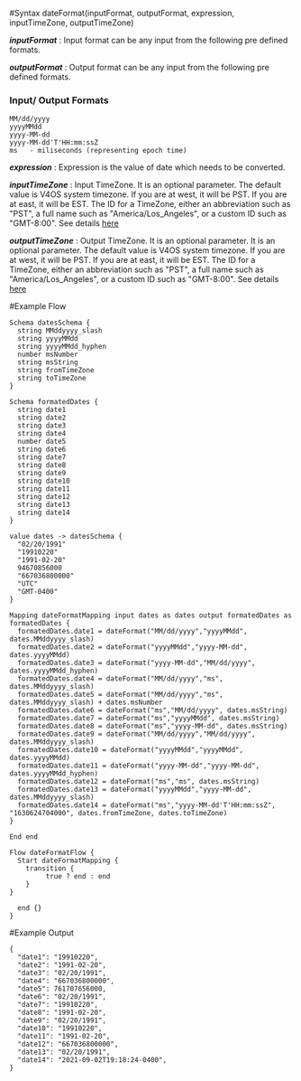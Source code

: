 #Syntax
    dateFormat(inputFormat, outputFormat, expression, inputTimeZone, outputTimeZone)

**_inputFormat_** : Input format can be any input from the following pre defined formats.
    
**_outputFormat_** : Output format can be any input from the following pre defined formats.

### Input/ Output Formats   
    MM/dd/yyyy
    yyyyMMdd
    yyyy-MM-dd
    yyyy-MM-dd'T'HH:mm:ssZ
    ms   - miliseconds (representing epoch time)

**_expression_** : Expression is the value of date which needs to be converted. 

**_inputTimeZone_** : Input TimeZone. It is an optional parameter. The default value is V4OS system timezone. If you are at west, it will be PST. If you are at east, it will be EST. The ID for a TimeZone, either an abbreviation such as "PST", a full name such as "America/Los_Angeles", or a custom ID such as "GMT-8:00". See details [here](https://docs.oracle.com/javase/7/docs/api/java/util/TimeZone.html#getTimeZone(java.lang.String))

**_outputTimeZone_** : Output TimeZone. It is an optional parameter.  It is an optional parameter. The default value is V4OS system timezone. If you are at west, it will be PST. If you are at east, it will be EST. The ID for a TimeZone, either an abbreviation such as "PST", a full name such as "America/Los_Angeles", or a custom ID such as "GMT-8:00". See details [here](https://docs.oracle.com/javase/7/docs/api/java/util/TimeZone.html#getTimeZone(java.lang.String))

#Example Flow

    Schema datesSchema {
      string MMddyyyy_slash
      string yyyyMMdd
      string yyyyMMdd_hyphen
      number msNumber
      string msString
      string fromTimeZone
      string toTimeZone
    }

    Schema formatedDates {
      string date1
      string date2
      string date3
      string date4
      number date5
      string date6
      string date7
      string date8
      string date9
      string date10
      string date11
      string date12
      string date13
      string date14
    }

    value dates -> datesSchema {
      "02/20/1991"
      "19910220"
      "1991-02-20"
      94670856000
      "667036800000"
      "UTC"
      "GMT-0400"
    }

    Mapping dateFormatMapping input dates as dates output formatedDates as formatedDates {	
      formatedDates.date1 = dateFormat("MM/dd/yyyy","yyyyMMdd", dates.MMddyyyy_slash)
      formatedDates.date2 = dateFormat("yyyyMMdd","yyyy-MM-dd", dates.yyyyMMdd)
      formatedDates.date3 = dateFormat("yyyy-MM-dd","MM/dd/yyyy", dates.yyyyMMdd_hyphen)
      formatedDates.date4 = dateFormat("MM/dd/yyyy","ms", dates.MMddyyyy_slash)
      formatedDates.date5 = dateFormat("MM/dd/yyyy","ms", dates.MMddyyyy_slash) + dates.msNumber
      formatedDates.date6 = dateFormat("ms","MM/dd/yyyy", dates.msString)
      formatedDates.date7 = dateFormat("ms","yyyyMMdd", dates.msString)
      formatedDates.date8 = dateFormat("ms","yyyy-MM-dd", dates.msString)
      formatedDates.date9 = dateFormat("MM/dd/yyyy","MM/dd/yyyy", dates.MMddyyyy_slash)
      formatedDates.date10 = dateFormat("yyyyMMdd","yyyyMMdd", dates.yyyyMMdd)
      formatedDates.date11 = dateFormat("yyyy-MM-dd","yyyy-MM-dd", dates.yyyyMMdd_hyphen)
      formatedDates.date12 = dateFormat("ms","ms", dates.msString)
      formatedDates.date13 = dateFormat("yyyyMMdd","yyyy-MM-dd", dates.MMddyyyy_slash)
      formatedDates.date14 = dateFormat("ms","yyyy-MM-dd'T'HH:mm:ssZ", "1630624704000", dates.fromTimeZone, dates.toTimeZone)
    }

    End end

    Flow dateFormatFlow {
      Start dateFormatMapping {
        transition {
             true ? end : end
        }
    }
    
      end {}
    }

#Example Output

    {
      "date1": "19910220",
      "date2": "1991-02-20",
      "date3": "02/20/1991",  
      "date4": "667036800000",
      "date5": 761707656000,
      "date6": "02/20/1991",
      "date7": "19910220",
      "date8": "1991-02-20",
      "date9": "02/20/1991",
      "date10": "19910220",
      "date11": "1991-02-20",
      "date12": "667036800000",
      "date13": "02/20/1991",
      "date14": "2021-09-02T19:18:24-0400",
    }
